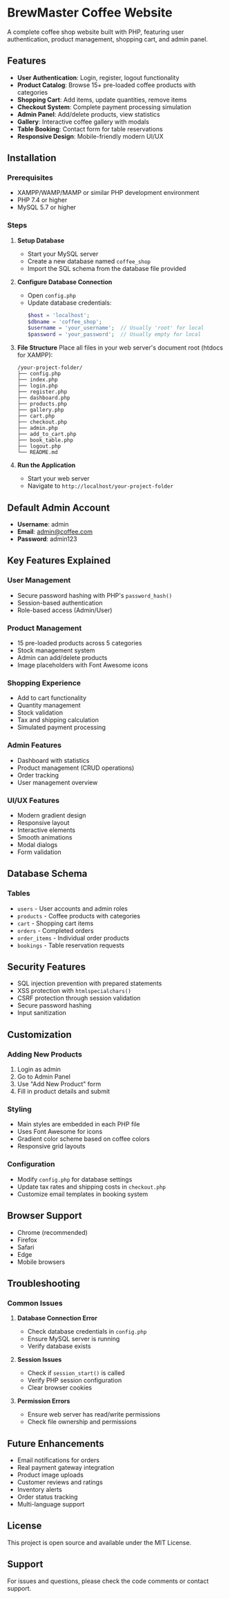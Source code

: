 # BrewMaster Coffee Website

A complete coffee shop website built with PHP, featuring user authentication, product management, shopping cart, and admin panel.

## Features

- **User Authentication**: Login, register, logout functionality
- **Product Catalog**: Browse 15+ pre-loaded coffee products with categories
- **Shopping Cart**: Add items, update quantities, remove items
- **Checkout System**: Complete payment processing simulation
- **Admin Panel**: Add/delete products, view statistics
- **Gallery**: Interactive coffee gallery with modals
- **Table Booking**: Contact form for table reservations
- **Responsive Design**: Mobile-friendly modern UI/UX

## Installation

### Prerequisites
- XAMPP/WAMP/MAMP or similar PHP development environment
- PHP 7.4 or higher
- MySQL 5.7 or higher

### Steps

1. **Setup Database**
   - Start your MySQL server
   - Create a new database named `coffee_shop`
   - Import the SQL schema from the database file provided

2. **Configure Database Connection**
   - Open `config.php`
   - Update database credentials:
     ```php
     $host = 'localhost';
     $dbname = 'coffee_shop';
     $username = 'your_username';  // Usually 'root' for local
     $password = 'your_password';  // Usually empty for local
     ```

3. **File Structure**
   Place all files in your web server's document root (htdocs for XAMPP):
   ```
   /your-project-folder/
   ├── config.php
   ├── index.php
   ├── login.php
   ├── register.php
   ├── dashboard.php
   ├── products.php
   ├── gallery.php
   ├── cart.php
   ├── checkout.php
   ├── admin.php
   ├── add_to_cart.php
   ├── book_table.php
   ├── logout.php
   └── README.md
   ```

4. **Run the Application**
   - Start your web server
   - Navigate to `http://localhost/your-project-folder`

## Default Admin Account

- **Username**: admin
- **Email**: admin@coffee.com  
- **Password**: admin123

## Key Features Explained

### User Management
- Secure password hashing with PHP's `password_hash()`
- Session-based authentication
- Role-based access (Admin/User)

### Product Management
- 15 pre-loaded products across 5 categories
- Stock management system
- Admin can add/delete products
- Image placeholders with Font Awesome icons

### Shopping Experience
- Add to cart functionality
- Quantity management
- Stock validation
- Tax and shipping calculation
- Simulated payment processing

### Admin Features
- Dashboard with statistics
- Product management (CRUD operations)
- Order tracking
- User management overview

### UI/UX Features
- Modern gradient design
- Responsive layout
- Interactive elements
- Smooth animations
- Modal dialogs
- Form validation

## Database Schema

### Tables
- `users` - User accounts and admin roles
- `products` - Coffee products with categories
- `cart` - Shopping cart items
- `orders` - Completed orders
- `order_items` - Individual order products
- `bookings` - Table reservation requests

## Security Features

- SQL injection prevention with prepared statements
- XSS protection with `htmlspecialchars()`
- CSRF protection through session validation
- Secure password hashing
- Input sanitization

## Customization

### Adding New Products
1. Login as admin
2. Go to Admin Panel
3. Use "Add New Product" form
4. Fill in product details and submit

### Styling
- Main styles are embedded in each PHP file
- Uses Font Awesome for icons
- Gradient color scheme based on coffee colors
- Responsive grid layouts

### Configuration
- Modify `config.php` for database settings
- Update tax rates and shipping costs in `checkout.php`
- Customize email templates in booking system

## Browser Support

- Chrome (recommended)
- Firefox
- Safari
- Edge
- Mobile browsers

## Troubleshooting

### Common Issues

1. **Database Connection Error**
   - Check database credentials in `config.php`
   - Ensure MySQL server is running
   - Verify database exists

2. **Session Issues**
   - Check if `session_start()` is called
   - Verify PHP session configuration
   - Clear browser cookies

3. **Permission Errors**
   - Ensure web server has read/write permissions
   - Check file ownership and permissions

## Future Enhancements

- Email notifications for orders
- Real payment gateway integration
- Product image uploads
- Customer reviews and ratings
- Inventory alerts
- Order status tracking
- Multi-language support

## License

This project is open source and available under the MIT License.

## Support

For issues and questions, please check the code comments or contact support.
